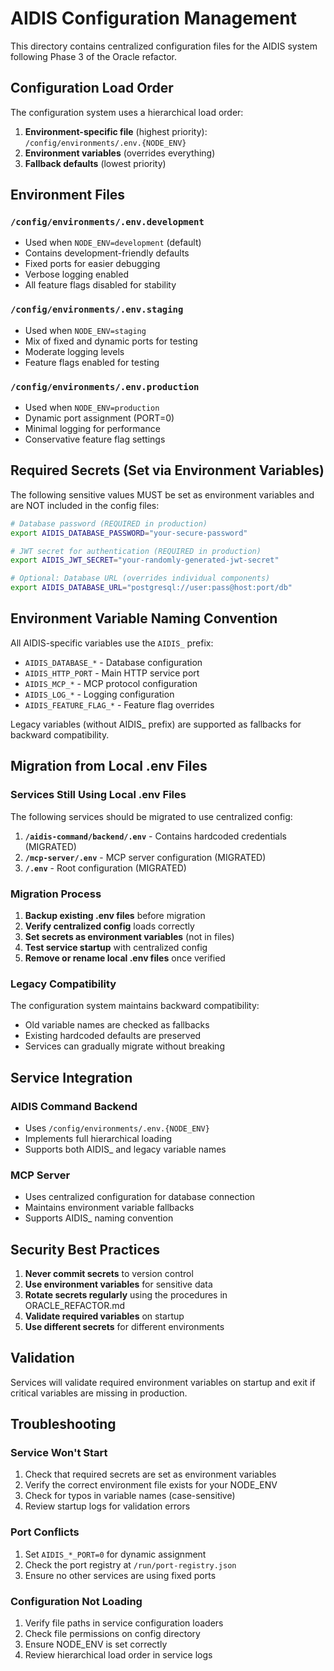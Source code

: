 # AIDIS Configuration Management

This directory contains centralized configuration files for the AIDIS system following Phase 3 of the Oracle refactor.

## Configuration Load Order

The configuration system uses a hierarchical load order:

1. **Environment-specific file** (highest priority): `/config/environments/.env.{NODE_ENV}`
2. **Environment variables** (overrides everything)
3. **Fallback defaults** (lowest priority)

## Environment Files

### `/config/environments/.env.development`
- Used when `NODE_ENV=development` (default)
- Contains development-friendly defaults
- Fixed ports for easier debugging
- Verbose logging enabled
- All feature flags disabled for stability

### `/config/environments/.env.staging`
- Used when `NODE_ENV=staging`
- Mix of fixed and dynamic ports for testing
- Moderate logging levels
- Feature flags enabled for testing

### `/config/environments/.env.production`
- Used when `NODE_ENV=production`
- Dynamic port assignment (PORT=0)
- Minimal logging for performance
- Conservative feature flag settings

## Required Secrets (Set via Environment Variables)

The following sensitive values MUST be set as environment variables and are NOT included in the config files:

```bash
# Database password (REQUIRED in production)
export AIDIS_DATABASE_PASSWORD="your-secure-password"

# JWT secret for authentication (REQUIRED in production)
export AIDIS_JWT_SECRET="your-randomly-generated-jwt-secret"

# Optional: Database URL (overrides individual components)
export AIDIS_DATABASE_URL="postgresql://user:pass@host:port/db"
```

## Environment Variable Naming Convention

All AIDIS-specific variables use the `AIDIS_` prefix:

- `AIDIS_DATABASE_*` - Database configuration
- `AIDIS_HTTP_PORT` - Main HTTP service port
- `AIDIS_MCP_*` - MCP protocol configuration
- `AIDIS_LOG_*` - Logging configuration
- `AIDIS_FEATURE_FLAG_*` - Feature flag overrides

Legacy variables (without AIDIS_ prefix) are supported as fallbacks for backward compatibility.

## Migration from Local .env Files

### Services Still Using Local .env Files

The following services should be migrated to use centralized config:

1. **`/aidis-command/backend/.env`** - Contains hardcoded credentials (MIGRATED)
2. **`/mcp-server/.env`** - MCP server configuration (MIGRATED)
3. **`/.env`** - Root configuration (MIGRATED)

### Migration Process

1. **Backup existing .env files** before migration
2. **Verify centralized config** loads correctly
3. **Set secrets as environment variables** (not in files)
4. **Test service startup** with centralized config
5. **Remove or rename local .env files** once verified

### Legacy Compatibility

The configuration system maintains backward compatibility:

- Old variable names are checked as fallbacks
- Existing hardcoded defaults are preserved
- Services can gradually migrate without breaking

## Service Integration

### AIDIS Command Backend
- Uses `/config/environments/.env.{NODE_ENV}`
- Implements full hierarchical loading
- Supports both AIDIS_ and legacy variable names

### MCP Server
- Uses centralized configuration for database connection
- Maintains environment variable fallbacks
- Supports AIDIS_ naming convention

## Security Best Practices

1. **Never commit secrets** to version control
2. **Use environment variables** for sensitive data
3. **Rotate secrets regularly** using the procedures in ORACLE_REFACTOR.md
4. **Validate required variables** on startup
5. **Use different secrets** for different environments

## Validation

Services will validate required environment variables on startup and exit if critical variables are missing in production.

## Troubleshooting

### Service Won't Start
1. Check that required secrets are set as environment variables
2. Verify the correct environment file exists for your NODE_ENV
3. Check for typos in variable names (case-sensitive)
4. Review startup logs for validation errors

### Port Conflicts
1. Set `AIDIS_*_PORT=0` for dynamic assignment
2. Check the port registry at `/run/port-registry.json`
3. Ensure no other services are using fixed ports

### Configuration Not Loading
1. Verify file paths in service configuration loaders
2. Check file permissions on config directory
3. Ensure NODE_ENV is set correctly
4. Review hierarchical load order in service logs